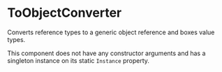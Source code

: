 # ToObjectConverter

Converts reference types to a generic object reference and boxes value types.

This component does not have any constructor arguments and has a singleton instance on its static `Instance` property.
